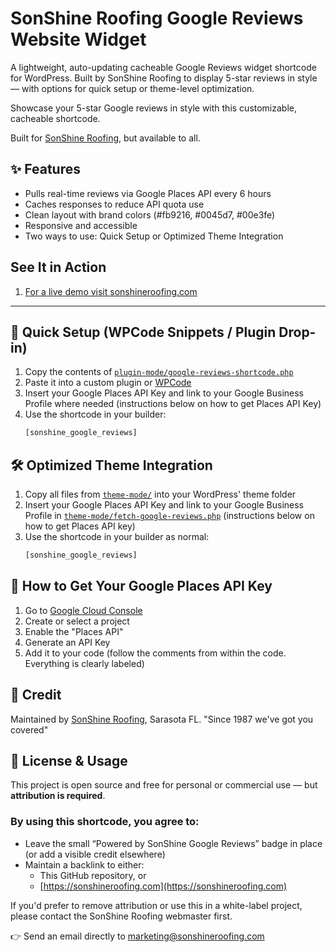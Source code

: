 # SonShine Roofing Google Reviews Website Widget
A lightweight, auto-updating cacheable Google Reviews widget shortcode for WordPress. Built by SonShine Roofing to display 5-star reviews in style — with options for quick setup or theme-level optimization.

Showcase your 5-star Google reviews in style with this customizable, cacheable shortcode.

Built for [SonShine Roofing](https://sonshineroofing.com), but available to all.

## ✨ Features

- Pulls real-time reviews via Google Places API every 6 hours
- Caches responses to reduce API quota use
- Clean layout with brand colors (#fb9216, #0045d7, #00e3fe)
- Responsive and accessible
- Two ways to use: Quick Setup or Optimized Theme Integration


## See It in Action

1. [For a live demo visit sonshineroofing.com](https://sonshineroofing.com)

---

## 🚀 Quick Setup (WPCode Snippets / Plugin Drop-in)

1. Copy the contents of [`plugin-mode/google-reviews-shortcode.php`](plugin-mode/google-reviews-shortcode.php)
2. Paste it into a custom plugin or [WPCode](https://wpcode.com/)
3. Insert your Google Places API Key and link to your Google Business Profile where needed (instructions below on how to get Places API Key)
4. Use the shortcode in your builder:  
   ```php
   [sonshine_google_reviews]

## 🛠️ Optimized Theme Integration

1. Copy all files from [`theme-mode/`](theme-mode/) into your WordPress' theme folder
2. Insert your Google Places API Key and link to your Google Business Profile in [`theme-mode/fetch-google-reviews.php`](fetch-google-reviews.php) (instructions below on how to get Places API key)
3. Use the shortcode in your builder as normal:
   ```php
   [sonshine_google_reviews]

## 🔑 How to Get Your Google Places API Key
1. Go to [Google Cloud Console](https://console.cloud.google.com)
2. Create or select a project
3. Enable the "Places API"
4. Generate an API Key
5. Add it to your code (follow the comments from within the code. Everything is clearly labeled)


## 🙏 Credit
Maintained by [SonShine Roofing](https://sonshineroofing.com), Sarasota FL.
"Since 1987 we've got you covered"

## 📜 License & Usage

This project is open source and free for personal or commercial use — but **attribution is required**.

### By using this shortcode, you agree to:

- Leave the small “Powered by SonShine Google Reviews” badge in place (or add a visible credit elsewhere)
- Maintain a backlink to either:
  - This GitHub repository, or
  - [https://sonshineroofing.com](https://sonshineroofing.com)

If you'd prefer to remove attribution or use this in a white-label project, please contact the SonShine Roofing webmaster first.

👉 Send an email directly to marketing@sonshineroofing.com
